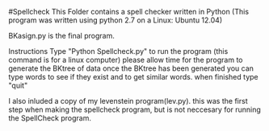 #Spellcheck
This Folder contains a spell checker written in Python 
(This program was written using python 2.7 on a Linux: Ubuntu 12.04)

BKasign.py is the final program.

Instructions
  Type "Python Spellcheck.py" to run the program 
    (this command is for a linux computer)
    please allow time for the program to generate the BKtree of data
  once the BKtree has been generated you can type words to see if they exist and to get similar words.
  when finished type "quit"
  
  I also inluded a copy of my levenstein program(lev.py). 
    this was the first step when making the spellcheck program, but is not neccesary for running the SpellCheck program.
